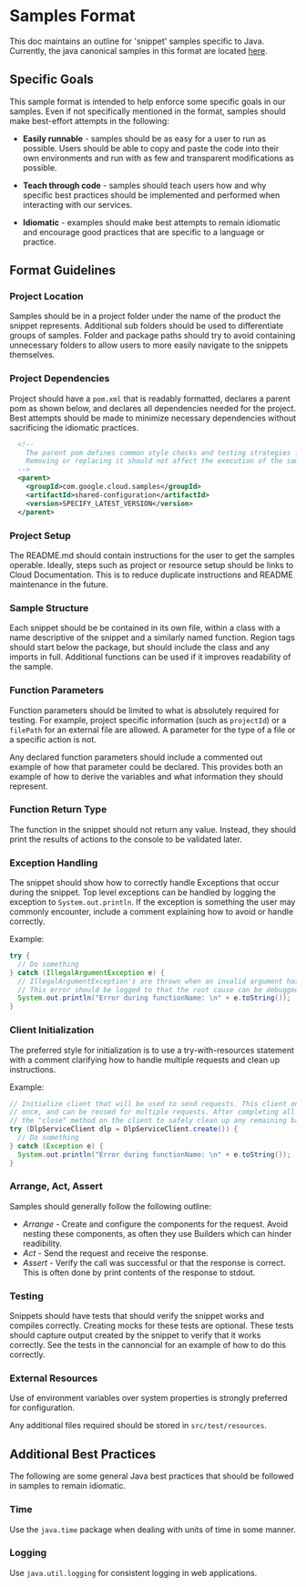 # Samples Format

This doc maintains an outline for 'snippet' samples specific to Java. Currently, the java canonical
samples in this format are located 
[here](https://github.com/GoogleCloudPlatform/java-docs-samples/tree/master/dlp/src/main/java/dlp/snippets).


## Specific Goals
This sample format is intended to help enforce some specific goals in our samples. Even if not 
specifically mentioned in the format, samples should make best-effort attempts in the following:

* __Easily runnable__ - samples should be as easy for a user to run as possible. Users should be 
  able to copy and paste the code into their own environments and run with as few and transparent 
  modifications as possible.  
  
* __Teach through code__ - samples should teach users how and why specific best practices should
  be implemented and performed when interacting with our services.
  
* __Idiomatic__ - examples should make best attempts to remain idiomatic and encourage good 
  practices that are specific to a language or practice. 

## Format Guidelines

### Project Location
Samples should be in a project folder under the name of the product the snippet represents. 
  Additional sub folders should be used to differentiate groups of samples. Folder and package paths
  should try to avoid containing unnecessary folders to allow users to more easily navigate to the
  snippets themselves. 
  
### Project Dependencies
Project should have a `pom.xml` that is readably formatted, declares a parent pom as shown below,
 and declares all dependencies needed for the project. Best attempts should be made to minimize
 necessary dependencies without sacrificing the idiomatic practices. 

```xml
  <!--
    The parent pom defines common style checks and testing strategies for our samples.
    Removing or replacing it should not affect the execution of the samples in anyway.
  -->
  <parent>
    <groupId>com.google.cloud.samples</groupId>
    <artifactId>shared-configuration</artifactId>
    <version>SPECIFY_LATEST_VERSION</version>
  </parent>
```

### Project Setup
The README.md should contain instructions for the user to get the samples operable. Ideally, steps
  such as project or resource setup should be links to Cloud Documentation. This is to reduce 
  duplicate instructions and README maintenance in the future. 

### Sample Structure
Each snippet should be be contained in its own file, within a class with a name descriptive of 
  the snippet and a similarly named function. Region tags should start below the package, but should
  include the class and any imports in full. Additional functions can be used if it improves 
  readability of the sample.
  
### Function Parameters
Function parameters should be limited to what is absolutely required for testing. For example, 
 project specific information (such as `projectId`) or a `filePath` for an external file are 
 allowed. A parameter for the type of a file or a specific action is not.
 
Any declared function parameters should include a commented out example of how that parameter could
 be declared. This provides both an example of how to derive the variables and what information they 
 should represent. 
 
### Function Return Type
The function in the snippet should not return any value. Instead, they should print the results of
 actions to the console to be validated later. 
 
### Exception Handling
The snippet should show how to correctly handle Exceptions that occur during the snippet. Top level 
 exceptions can be handled by logging the exception to `System.out.println`. If the exception is 
 something the user may commonly encounter, include a comment explaining how to avoid or handle 
 correctly.

Example:
```java
try {
  // Do something
} catch (IllegalArgumentException e) {
  // IllegalArgumentException's are thrown when an invalid argument has been passed to a function.
  // This error should be logged to that the root cause can be debugged and prevented in the future.
  System.out.println("Error during functionName: \n" + e.toString());
}
```

### Client Initialization
The preferred style for initialization is to use a try-with-resources statement with a comment 
clarifying how to handle multiple requests and clean up instructions. 

Example:
```java
// Initialize client that will be used to send requests. This client only needs to be created
// once, and can be reused for multiple requests. After completing all of your requests, call
// the "close" method on the client to safely clean up any remaining background resources.
try (DlpServiceClient dlp = DlpServiceClient.create()) {
  // Do something
} catch (Exception e) {
  System.out.println("Error during functionName: \n" + e.toString());
}
```

### Arrange, Act, Assert
Samples should generally follow the following outline: 
* _Arrange_ - Create and configure the components for the request. Avoid nesting these components,
 as often they use Builders which can hinder readibility. 
* _Act_ - Send the request and receive the response.
* _Assert_ - Verify the call was successful or that the response is correct. This is often done by
 print contents of the response to stdout. 

### Testing
Snippets should have tests that should verify the snippet works and compiles correctly. Creating 
 mocks for these tests are optional. These tests should capture output created by the snippet to 
 verify that it works correctly. See the tests in the cannoncial for an example of how to do this
 correctly. 

### External Resources
Use of environment variables over system properties is strongly preferred for configuration. 

Any additional files required should be stored in `src/test/resources`.

## Additional Best Practices 

The following are some general Java best practices that should be followed in samples to remain
idiomatic. 

### Time
Use the `java.time` package when dealing with units of time in some manner. 

### Logging
Use `java.util.logging` for consistent logging in web applications. 